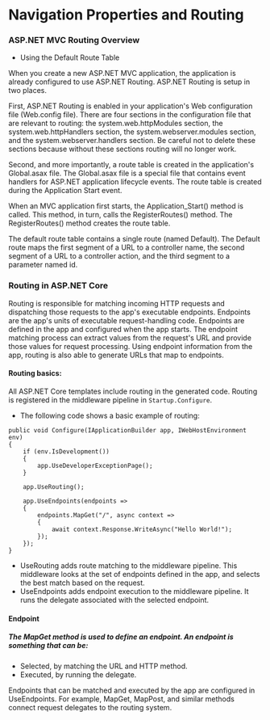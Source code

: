 # Navigation Properties and Routing

### ASP.NET MVC Routing Overview

- Using the Default Route Table

When you create a new ASP.NET MVC application, the application is already configured to use ASP.NET Routing. ASP.NET Routing is setup in two places.

First, ASP.NET Routing is enabled in your application's Web configuration file (Web.config file). There are four sections in the configuration file that are relevant to routing: the system.web.httpModules section, the system.web.httpHandlers section, the system.webserver.modules section, and the system.webserver.handlers section. Be careful not to delete these sections because without these sections routing will no longer work.

Second, and more importantly, a route table is created in the application's Global.asax file. The Global.asax file is a special file that contains event handlers for ASP.NET application lifecycle events. The route table is created during the Application Start event.

When an MVC application first starts, the Application_Start() method is called. This method, in turn, calls the RegisterRoutes() method. The RegisterRoutes() method creates the route table.

The default route table contains a single route (named Default). The Default route maps the first segment of a URL to a controller name, the second segment of a URL to a controller action, and the third segment to a parameter named id.



### Routing in ASP.NET Core

Routing is responsible for matching incoming HTTP requests and dispatching those requests to the app's executable endpoints. Endpoints are the app's units of executable request-handling code. Endpoints are defined in the app and configured when the app starts. The endpoint matching process can extract values from the request's URL and provide those values for request processing. Using endpoint information from the app, routing is also able to generate URLs that map to endpoints.

#### Routing basics:

All ASP.NET Core templates include routing in the generated code. Routing is registered in the middleware pipeline in ```Startup.Configure```.


- The following code shows a basic example of routing:
```
public void Configure(IApplicationBuilder app, IWebHostEnvironment env)
{
    if (env.IsDevelopment())
    {
        app.UseDeveloperExceptionPage();
    }

    app.UseRouting();

    app.UseEndpoints(endpoints =>
    {
        endpoints.MapGet("/", async context =>
        {
            await context.Response.WriteAsync("Hello World!");
        });
    });
}
```

- UseRouting adds route matching to the middleware pipeline. This middleware looks at the set of endpoints defined in the app, and selects the best match based on the request.
- UseEndpoints adds endpoint execution to the middleware pipeline. It runs the delegate associated with the selected endpoint.


#### Endpoint

##### The MapGet method is used to define an endpoint. An endpoint is something that can be:

- Selected, by matching the URL and HTTP method.
- Executed, by running the delegate.

Endpoints that can be matched and executed by the app are configured in UseEndpoints. For example, MapGet, MapPost, and similar methods connect request delegates to the routing system. 